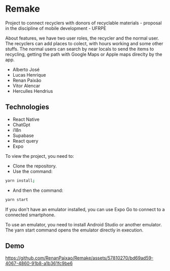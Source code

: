 # Remake

Project to connect recyclers with donors of recyclable materials - proposal in the discipline of mobile development - UFRPE

About features, we have two user roles, the recycler and the normal user. The recyclers can add places to colect, with hours working and some other stuffs. The normal users can search by near locals to send the items to recycling, getting the path with Google Maps or Apple maps direclty by the app.

- Alberto José
- Lucas Henrique
- Renan Paixão
- Vitor Alencar
- Herculles Hendrius

## Technologies

- React Native
- ChatGpt
- i18n
- Supabase
- React query
- Expo

To view the project, you need to:
- Clone the repository.
- Use the command:

```bash
yarn install;
```

- And then the command:

```javascript
yarn start
```

If you don't have an emulator installed, you can use Expo Go to connect to a connected smartphone.

To use an emulator, you need to install Android Studio or another emulator. The yarn start command opens the emulator directly in execution.


## Demo

https://github.com/RenanPaixao/Remake/assets/57810270/bd69ad59-4067-4860-91b8-a1b361fc9be6

